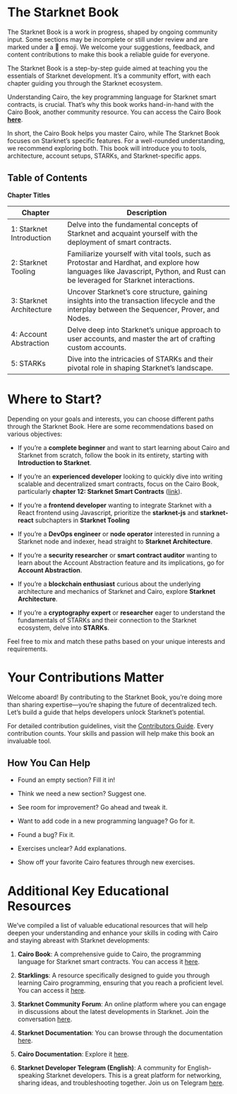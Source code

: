 # The Starknet Book

The Starknet Book is a work in progress, shaped by ongoing community
input. Some sections may be incomplete or still under review and are
marked under a 🚧 emoji. We welcome your suggestions, feedback, and
content contributions to make this book a reliable guide for everyone.

The Starknet Book is a step-by-step guide aimed at teaching you the
essentials of Starknet development. It’s a community effort, with each
chapter guiding you through the Starknet ecosystem.

Understanding Cairo, the key programming language for Starknet smart
contracts, is crucial. That’s why this book works hand-in-hand with the
Cairo Book, another community resource. You can access the Cairo Book
[**here**](https://book.cairo-lang.org/).

In short, the Cairo Book helps you master Cairo, while The Starknet Book
focuses on Starknet’s specific features. For a well-rounded
understanding, we recommend exploring both. This book will introduce you
to tools, architecture, account setups, STARKs, and Starknet-specific
apps.

## Table of Contents

**Chapter Titles**

| Chapter                  | Description                                                                                                                                                                   |
| ------------------------ | ----------------------------------------------------------------------------------------------------------------------------------------------------------------------------- |
| 1: Starknet Introduction | Delve into the fundamental concepts of Starknet and acquaint yourself with the deployment of smart contracts.                                                                 |
| 2: Starknet Tooling      | Familiarize yourself with vital tools, such as Protostar and Hardhat, and explore how languages like Javascript, Python, and Rust can be leveraged for Starknet interactions. |
| 3: Starknet Architecture | Uncover Starknet’s core structure, gaining insights into the transaction lifecycle and the interplay between the Sequencer, Prover, and Nodes.                                |
| 4: Account Abstraction   | Delve deep into Starknet’s unique approach to user accounts, and master the art of crafting custom accounts.                                                                  |
| 5: STARKs                | Dive into the intricacies of STARKs and their pivotal role in shaping Starknet’s landscape.                                                                                   |

# Where to Start?

Depending on your goals and interests, you can choose different paths
through the Starknet Book. Here are some recommendations based on
various objectives:

- If you’re a **complete beginner** and want to start learning about
  Cairo and Starknet from scratch, follow the book in its entirety,
  starting with **Introduction to Starknet**.

- If you’re an **experienced developer** looking to quickly dive into
  writing scalable and decentralized smart contracts, focus on the
  Cairo Book, particularly **chapter 12: Starknet Smart Contracts**
  ([link](https://book.cairo-lang.org/ch99-00-starknet-smart-contracts.html)).

- If you’re a **frontend developer** wanting to integrate Starknet
  with a React frontend using Javascript, prioritize the
  **starknet-js** and **starknet-react** subchapters in **Starknet
  Tooling**

- If you’re a **DevOps engineer** or **node operator** interested in
  running a Starknet node and indexer, head straight to **Starknet
  Architecture**.

- If you’re a **security researcher** or **smart contract auditor**
  wanting to learn about the Account Abstraction feature and its
  implications, go for **Account Abstraction**.

- If you’re a **blockchain enthusiast** curious about the underlying
  architecture and mechanics of Starknet and Cairo, explore **Starknet
  Architecture**.

- If you’re a **cryptography expert** or **researcher** eager to
  understand the fundamentals of STARKs and their connection to the
  Starknet ecosystem, delve into **STARKs**.

Feel free to mix and match these paths based on your unique interests
and requirements.

# Your Contributions Matter

Welcome aboard! By contributing to the Starknet Book, you’re doing more
than sharing expertise—you’re shaping the future of decentralized tech.
Let’s build a guide that helps developers unlock Starknet’s potential.

For detailed contribution guidelines, visit the [Contributors
Guide](https://github.com/starknet-edu/starknetbook/blob/main/CONTRIBUTING.adoc).
Every contribution counts. Your skills and passion will help make this
book an invaluable tool.

## How You Can Help

- Found an empty section? Fill it in!

- Think we need a new section? Suggest one.

- See room for improvement? Go ahead and tweak it.

- Want to add code in a new programming language? Go for it.

- Found a bug? Fix it.

- Exercises unclear? Add explanations.

- Show off your favorite Cairo features through new exercises.

# Additional Key Educational Resources

We’ve compiled a list of valuable educational resources that will help
deepen your understanding and enhance your skills in coding with Cairo
and staying abreast with Starknet developments:

1.  **Cairo Book**: A comprehensive guide to Cairo, the programming
    language for Starknet smart contracts. You can access it
    [here](https://book.cairo-lang.org/).

2.  **Starklings**: A resource specifically designed to guide you
    through learning Cairo programming, ensuring that you reach a
    proficient level. You can access it
    [here](https://github.com/shramee/starklings-cairo1).

3.  **Starknet Community Forum**: An online platform where you can
    engage in discussions about the latest developments in Starknet.
    Join the conversation [here](https://community.starknet.io/).

4.  **Starknet Documentation**: You can browse through the documentation
    [here](https://docs.starknet.io/).

5.  **Cairo Documentation**: Explore it
    [here](https://www.cairo-lang.org/docs).

6.  **Starknet Developer Telegram (English)**: A community for
    English-speaking Starknet developers. This is a great platform for
    networking, sharing ideas, and troubleshooting together. Join us on
    Telegram [here](https://t.me/starknetna).
